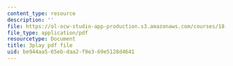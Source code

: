 ```yaml
---
content_type: resource
description: ''
file: https://ol-ocw-studio-app-production.s3.amazonaws.com/courses/18-03sc-differential-equations-fall-2011/be944aa565ebdaa2f9e369e5128d4641_IrRgAWI6bmw.pdf
file_type: application/pdf
resourcetype: Document
title: 3play pdf file
uid: be944aa5-65eb-daa2-f9e3-69e5128d4641
---
```

